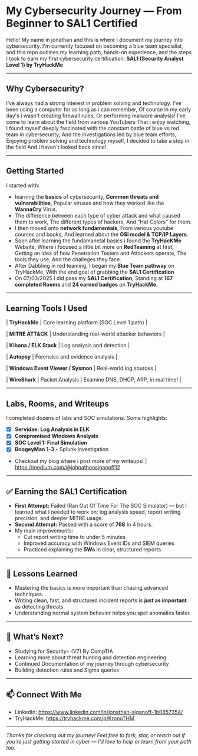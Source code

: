 # My Cybersecurity Journey — From Beginner to SAL1 Certified

Hello! My name in jonathan and this is where I document my journey into cybersecurity. I'm currently focused on becoming a blue team specialist,
and this repo outlines my learning path, hands-on experience, and the steps I took to earn my first cybersecurity certification: **SAL1 (Security Analyst Level 1) by TryHackMe**

---

## Why Cybersecurity?

I’ve always had a strong interest in problem solving and technology. I've been using a computer for as long as i can remember, Of course in my early day's i wasn't creating firewall rules, Or performing malware analysis! I've come to learn about the field from various
YouTubers That i enjoy watching, I found myself deeply fascinated with the constant battle of blue vs red team in cybersecurity, And the investigations led by blue team efforts, Enjoying problem solving and technology myself, I decided to take a step in the field
And i haven't looked back since!

---

## Getting Started

I started with:
- learning the **basics** of cybersecurity, **Common threats and vulnerabilities**, Popular viruses and how they worked like the **WannaCry** Virus.
- The difference between each type of cyber attack and what caused them to work, The different types of hackers, And "Hat Colors" for them.
- I then moved onto **network fundamentals**, From various youtube courses and books, And learned about the **OSI model & TCP/IP Layers**.
- Soon after learning the fundamanetal basics i found the **TryHacKMe** Website, Where i focused a little bit more on **RedTeaming** at first, Getting an idea
of how Penetration Testers and Attackers operate, The tools they use, And the challeges they face.
- After Dabbling in red teaming, I began my **Blue Team pathway** on TryHackMe, With the end goal of grabbing the **SAL1 Certification**
- On 07/03/2025 I did pass my **SAL1 Certification**, Standing at **167 completed Rooms** and **24 earned badges** on **TryHackMe**.

---

## Learning Tools I Used

| **TryHackMe** | Core learning platform (SOC Level 1 path) |

| **MITRE ATT&CK** | Understanding real-world attacker behaviors |

| **Kibana / ELK Stack** | Log analysis and detection |

| **Autopsy** | Forensics and evidence analysis |

| **Windows Event Viewer / Sysmon** | Real-world log sources |

| **WireShark** | Packet Analysis | Examine DNS, DHCP, ARP, In real time! |

---

## Labs, Rooms, and Writeups

I completed dozens of labs and SOC simulations. Some highlights:
- [x] **Servidae: Log Analysis in ELK**
- [x] **Compromised Windows Analysis**
- [x] **SOC Level 1: Final Simulation**
- [x] **BoogeyMan 1-3** - Splunk Investigation
- Checkout my blog where i post more of my writeups! | https://medium.com/@johnathonsiganoff12

---

## ✅ Earning the SAL1 Certification

- **First Attempt:** Failed (Ran Out Of Time For The SOC Simulator) — but I learned what I needed to work on: log analysis speed, report writing precision, and deeper MITRE usage.
- **Second Attempt:** Passed with a score of **768** In 4 hours.
- My main improvements:
  - Cut report writing time to under 5 minutes
  - Improved accuracy with Windows Event IDs and SIEM queries
  - Practiced explaining the **5Ws** in clear, structured reports

---

## 🧠 Lessons Learned

- Mastering the basics is more important than chasing advanced techniques.
- Writing clean, fast, and structured incident reports is **just as important** as detecting threats.
- Understanding normal system behavior helps you spot anomalies faster.

---

## 🎯 What’s Next?

-  Studying for Security+ (V7) By CompTIA
-  Learning more about threat hunting and detection engineering
-  Continued Documentation of my journey through cybersecurity
-  Building detection rules and Sigma queries

---

## 📫 Connect With Me

- LinkedIn: https://www.linkedin.com/in/jonathan-siganoff-1b0857354/
- TryHackMe: https://tryhackme.com/p/KronoTHM

---

*Thanks for checking out my journey! Feel free to fork, star, or reach out if you're just getting started in cyber — I’d love to help or learn from your path too.*

